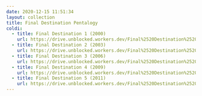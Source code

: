 ```yaml
---
date: 2020-12-15 11:51:34
layout: collection
title: Final Destination Pentalogy
coldi:
  - title: Final Destination 1 (2000)
    url: https://drive.unblocked.workers.dev/Final%2520Destination%2520Pentalogy%2520(2000%2520to%25202011)/(Telegram%2520%40isaiminidownload)%2520%2520-%2520Final%2520Destination%2520(2000)%5B720p%2520-%2520BDRip%2520-%2520%5BTamil%2520%2B%2520Hindi%2520%2B%2520Eng%5D.mkv?rootId=0AN9zhQ1hps-9Uk9PVA
  - title: Final Destination 2 (2003)
    url: https://drive.unblocked.workers.dev/Final%2520Destination%2520Pentalogy%2520(2000%2520to%25202011)/(Telegram%2520%40isaiminidownload)%2520-%2520Final%2520Destination%25202%2520(2003)%5B720p%2520-%2520BDRip%2520-%2520%5BTamil%2520%2B%2520Telugu%2520%2B%2520Hindi%2520%2B%2520Eng%5D.mkv?rootId=0AN9zhQ1hps-9Uk9PVA
  - title: Final Destination 3 (2006)
    url: https://drive.unblocked.workers.dev/Final%2520Destination%2520Pentalogy%2520(2000%2520to%25202011)/(Telegram%2520%40isaiminidownload)%2520%2520-%2520Final%2520Destination%25203%2520(2006)%5B720p%2520-%2520BDRip%2520-%2520%5BEnglish%2520%2B%2520Hindi%5D.mkv?rootId=0AN9zhQ1hps-9Uk9PVA
  - title: Final Destination 4 (2009)
    url: https://drive.unblocked.workers.dev/Final%2520Destination%2520Pentalogy%2520(2000%2520to%25202011)/(Telegram%2520%40isaiminidownload)%2520%2520-%2520Final%2520Destination%25204%2520(2009)%5B720p%2520-%2520BDRip%2520-%2520%5BTamil%2520%2B%2520Telugu%2520%2B%2520Hindi%2520%2B%2520Eng%5D.mkv?rootId=0AN9zhQ1hps-9Uk9PVA
  - title: Final Destination 5 (2011)
    url: https://drive.unblocked.workers.dev/Final%2520Destination%2520Pentalogy%2520(2000%2520to%25202011)/(Telegram%2520%40isaiminidownload)%2520-%2520Final%2520Destination%25205%2520(2011)%5B720p%2520-%2520BDRip%2520-%2520%5BTamil%2520%2B%2520Telugu%2520%2B%2520Hindi%2520%2B%2520Eng%5D.mkv?rootId=0AN9zhQ1hps-9Uk9PVA
---
```

